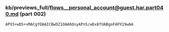 ### kb/previews_full/flows__personal_account@guest.har.part040.md (part 002)

```md
APX5+wD5+vMACgYDAAICBwDZ1OAA6OnyAPn5/wDx8fUABgoFAPX19wAA
```

```
